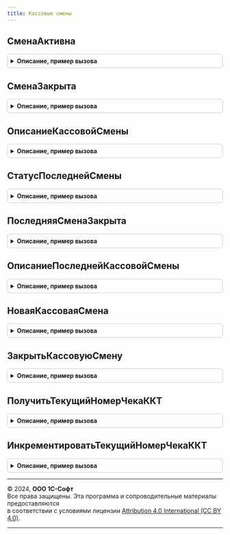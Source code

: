 ```yaml
---
title: Кассовые смены
---
```



## СменаАктивна
<details style="margin: 1em 0; padding: 0.5em; border: 1px solid #ccc; border-radius: 6px;">

<summary style="font-weight: bold; cursor: pointer;">Описание, пример вызова</summary>

```bsl

// Проверяет активна ли кассовая смена. Под активностью понимается соблюдение следующих условий:
// кассовая смена не закрыта с момента открытия кассовой смены прошло не более 24 часов.
//
// Параметры:
//  КассоваяСмена - ДокументСсылка.КассоваяСмена - Кассовая смена, активность которой необходимо проверить
//
// Возвращаемое значение:
//  Булево - активность смены.
Функция СменаАктивна(КассоваяСмена) Экспорт
```

Пример вызова
```bsl
Результат = КассовыеСмены.СменаАктивна(КассоваяСмена) 
```
</details>

## СменаЗакрыта
<details style="margin: 1em 0; padding: 0.5em; border: 1px solid #ccc; border-radius: 6px;">

<summary style="font-weight: bold; cursor: pointer;">Описание, пример вызова</summary>

```bsl

// Проверяет закрыта ли кассовая смена.
//
// Параметры:
//  КассоваяСмена - ДокументСсылка.КассоваяСмена - Кассовая смена, активность которой необходимо проверить
//
// Возвращаемое значение:
//  Булево - Истина - смена закрыта, Ложь - смена не закрыта
Функция СменаЗакрыта(КассоваяСмена) Экспорт
```

Пример вызова
```bsl
Результат = КассовыеСмены.СменаЗакрыта(КассоваяСмена) 
```
</details>

## ОписаниеКассовойСмены
<details style="margin: 1em 0; padding: 0.5em; border: 1px solid #ccc; border-radius: 6px;">

<summary style="font-weight: bold; cursor: pointer;">Описание, пример вызова</summary>

```bsl

// Получает реквизиты кассовой смены
//
// Параметры:
//  КассоваяСмена - ДокументСсылка.КассоваяСмена - Кассовая смена, активность которой необходимо проверить
//
// Возвращаемое значение:
//  Структура - реквизиты кассовой смены. Содержит следующие реквизиты:
//    *КассоваяСмена - ДокументСсылка.КассоваяСмена - ссылка на кассовую смену
//    *ФискальноеУстройство - СправочникСсылка.ПодключаемоеОборудование - ссылка на устройство, на котором открыта смена
//    *НачалоКассовойСмены - Дата - дата открытия смены
//    *ОкончаниеКассовойСмены - Дата - дата закрытия смены (если смена закрывалась)
//    *ДатаИстеченияСрокаДействия - Дата - в которую закончиться срок действия смены (дата открытия + 24 часа)
//    *Организация - ОпределяемыйТип.ОрганизацияБПО - организация, указанная в документе КассоваяСмена
//    *Статус - ПеречислениеСсылка.СтатусыКассовойСмены - статус кассовой смены.
Функция ОписаниеКассовойСмены(КассоваяСмена) Экспорт
```

Пример вызова
```bsl
Результат = КассовыеСмены.ОписаниеКассовойСмены(КассоваяСмена) 
```
</details>

## СтатусПоследнейСмены
<details style="margin: 1em 0; padding: 0.5em; border: 1px solid #ccc; border-radius: 6px;">

<summary style="font-weight: bold; cursor: pointer;">Описание, пример вызова</summary>

```bsl

// По фискальному устройству определяет статус смены и проверяет ее активность. Под активностью понимается соблюдение следующих условий:
// - кассовая смена не закрыта с момента открытия кассовой смены прошло не более 24 часов.
//
// Параметры:
//  ФискальноеУстройство - СправочникСсылка.ПодключаемоеОборудование - фискальное устройство, для которого требуется определить активность смены
//
// Возвращаемое значение:
//  Структура:
//    *Открыта - Булево - Истина - смена открыта, Ложь - смена закрыта.
//    *Активна - Булево - Истина - смена открыта, Ложь - смена закрыта, прошло более 24 часов с момента открытия или никогда не была открыта.
//    *ТекущийНомерЧека - Число - текущий номер чека ККТ.
//
Функция СтатусПоследнейСмены(ФискальноеУстройство) Экспорт
```

Пример вызова
```bsl
Результат = КассовыеСмены.СтатусПоследнейСмены(ФискальноеУстройство) 
```
</details>

## ПоследняяСменаЗакрыта
<details style="margin: 1em 0; padding: 0.5em; border: 1px solid #ccc; border-radius: 6px;">

<summary style="font-weight: bold; cursor: pointer;">Описание, пример вызова</summary>

```bsl

// По фискальному устройству определяет последнюю смену и проверяет закрыта ли она.
//
// Параметры:
//  ФискальноеУстройство - СправочникСсылка.ПодключаемоеОборудование - фискальное устройство, для которого требуется определить закрыта ли смена
//
// Возвращаемое значение:
//  Булево - Истина - смена закрыта или никогда не была открыта, Ложь - смена не закрыта
Функция ПоследняяСменаЗакрыта(ФискальноеУстройство) Экспорт
```

Пример вызова
```bsl
Результат = КассовыеСмены.ПоследняяСменаЗакрыта(ФискальноеУстройство) 
```
</details>

## ОписаниеПоследнейКассовойСмены
<details style="margin: 1em 0; padding: 0.5em; border: 1px solid #ccc; border-radius: 6px;">

<summary style="font-weight: bold; cursor: pointer;">Описание, пример вызова</summary>

```bsl

// По фискальному устройству определяет последнюю смену и получает ее реквизиты.
//
// Параметры:
//  ФискальноеУстройство - СправочникСсылка.ПодключаемоеОборудование - фискальное устройство, для которого требуется определить активность смены.
//
// Возвращаемое значение:
//  Структура - реквизиты кассовой смены, Неопределено - если ни одной смены не было открыто. Содержит следующие реквизиты:
//    *КассоваяСмена - ДокументСсылка.КассоваяСмена - ссылка на кассовую смену
//    *ФискальноеУстройство - СправочникСсылка.ПодключаемоеОборудование - ссылка на устройство, на котором открыта смена
//    *НачалоКассовойСмены - Дата - дата открытия смены
//    *ОкончаниеКассовойСмены - Дата - дата закрытия смены (если смена закрывалась)
//    *ДатаИстеченияСрокаДействия - Дата - в которую закончиться срок действия смены (дата открытия + 24 часа)
//    *Организация - ОпределяемыйТип.ОрганизацияБПО - организация, указанная в документе КассоваяСмена.
//    *Статус - ПеречислениеСсылка.СтатусыКассовойСмены - статус кассовой смены.
Функция ОписаниеПоследнейКассовойСмены(ФискальноеУстройство) Экспорт
```

Пример вызова
```bsl
Результат = КассовыеСмены.ОписаниеПоследнейКассовойСмены(ФискальноеУстройство) 
```
</details>

## НоваяКассоваяСмена
<details style="margin: 1em 0; padding: 0.5em; border: 1px solid #ccc; border-radius: 6px;">

<summary style="font-weight: bold; cursor: pointer;">Описание, пример вызова</summary>

```bsl

// Создать новую кассовую смену.
//
// Параметры:
//  ФискальноеУстройство - СправочникСсылка.ПодключаемоеОборудование
//  ПараметрыКоманды - Структура
//
// Возвращаемое значение:
//  ДокументСсылка.КассоваяСмена.
//
Функция НоваяКассоваяСмена(ФискальноеУстройство, ПараметрыКоманды) Экспорт
```

Пример вызова
```bsl
Результат = КассовыеСмены.НоваяКассоваяСмена(ФискальноеУстройство, ПараметрыКоманды) 
```
</details>

## ЗакрытьКассовуюСмену
<details style="margin: 1em 0; padding: 0.5em; border: 1px solid #ccc; border-radius: 6px;">

<summary style="font-weight: bold; cursor: pointer;">Описание, пример вызова</summary>

```bsl

// Закрыть открытую ранее кассовую смену.
//
// Параметры:
//  ПараметрыКоманды - Структура
//   * КассоваяСмена - ДокументСсылка.КассоваяСмена
//
Процедура ЗакрытьКассовуюСмену(ПараметрыКоманды) Экспорт
```

Пример вызова
```bsl
КассовыеСмены.ЗакрытьКассовуюСмену(ПараметрыКоманды) 
```
</details>

## ПолучитьТекущийНомерЧекаККТ
<details style="margin: 1em 0; padding: 0.5em; border: 1px solid #ccc; border-radius: 6px;">

<summary style="font-weight: bold; cursor: pointer;">Описание, пример вызова</summary>

```bsl

// Получить текущий номер чека ККТ
//
// Параметры:
//  ФискальноеУстройство - СправочникСсылка.ПодключаемоеОборудование - фискальное устройство, для которого требуется определить номер чека.
//  КассоваяСмена - ДокументСсылка.КассоваяСмена - Кассовая смена в рамках которой необходимо получить текущий номер чека ККТ.
//
// Возвращаемое значение:
//  Число - Текущий номер чека ККТ.
//
Функция ПолучитьТекущийНомерЧекаККТ(ФискальноеУстройство, КассоваяСмена) Экспорт
```

Пример вызова
```bsl
Результат = КассовыеСмены.ПолучитьТекущийНомерЧекаККТ(ФискальноеУстройство, КассоваяСмена) 
```
</details>

## ИнкрементироватьТекущийНомерЧекаККТ
<details style="margin: 1em 0; padding: 0.5em; border: 1px solid #ccc; border-radius: 6px;">

<summary style="font-weight: bold; cursor: pointer;">Описание, пример вызова</summary>

```bsl

// Инкрементировать текущий номер чека ККТ
//
// Параметры:
//  ФискальноеУстройство - СправочникСсылка.ПодключаемоеОборудование - фискальное устройство,  для которого требуется инкрементировать номер чека.
//  КассоваяСмена - ДокументСсылка.КассоваяСмена - Кассовая смена в рамках которой необходимо получить текущий номер чека ККТ.
//
Процедура ИнкрементироватьТекущийНомерЧекаККТ(ФискальноеУстройство, КассоваяСмена) Экспорт
```

Пример вызова
```bsl
КассовыеСмены.ИнкрементироватьТекущийНомерЧекаККТ(ФискальноеУстройство, КассоваяСмена) 
```
</details>

---

© 2024, **ООО 1С-Софт**  
Все права защищены. Эта программа и сопроводительные материалы предоставляются  
в соответствии с условиями лицензии [Attribution 4.0 International (CC BY 4.0)](https://creativecommons.org/licenses/by/4.0/legalcode).

---
